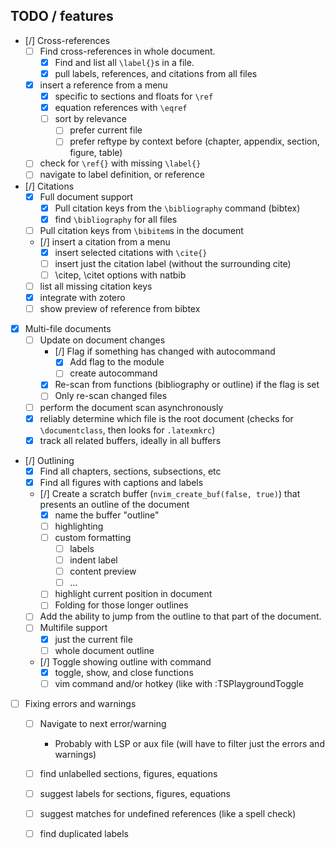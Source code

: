 ## TODO / features

- [/] Cross-references
    - [ ] Find cross-references in whole document.
        - [x] Find and list all `\label{}`s in a file.
        - [x] pull labels, references, and citations from all files
    - [x] insert a reference from a menu 
        - [x] specific to sections and floats for `\ref`
        - [x] equation references with `\eqref`
        - [ ] sort by relevance
            - [ ] prefer current file
            - [ ] prefer reftype by context before (chapter, appendix, section, figure, table)
    - [ ] check for `\ref{}` with missing `\label{}`
    - [ ] navigate to label definition, or reference
- [/] Citations
    - [x] Full document support
        - [x] Pull citation keys from the `\bibliography` command (bibtex)
        - [x] find `\bibliography` for all files
    - [ ] Pull citation keys from `\bibitem`s in the document
    - [/] insert a citation from a menu
        - [x] insert selected citations with `\cite{}`
        - [ ] insert just the citation label (without the surrounding cite)
        - [ ] \citep, \citet options with natbib
    - [ ] list all missing citation keys
    - [x] integrate with zotero
    - [ ] show preview of reference from bibtex
- [x] Multi-file documents
    - [ ] Update on document changes
        - [/] Flag if something has changed with autocommand
            - [x] Add flag to the module
            - [ ] create autocommand
        - [x] Re-scan from functions (bibliography or outline) if the flag  is set
        - [ ] Only re-scan changed files
    - [ ] perform the document scan asynchronously
    - [x] reliably determine which file is the root document
          (checks for `\documentclass`, then looks for `.latexmkrc`)
    - [x] track all related buffers, ideally in all buffers
- [/] Outlining
    - [x] Find all chapters, sections, subsections, etc
    - [x] Find all figures with captions and labels
    - [/] Create a scratch buffer (`nvim_create_buf(false, true)`) that presents an outline of the document
        - [x] name the buffer "outline"
        - [ ] highlighting
        - [ ] custom formatting 
            - [ ] labels
            - [ ] indent label
            - [ ] content preview
            - [ ] ...
        - [ ] highlight current position in document
        - [ ] Folding for those longer outlines
    - [ ] Add the ability to jump from the outline to that part of the document.
    - [ ] Multifile support
        - [x] just the current file
        - [ ] whole document outline
    - [/] Toggle showing outline with command
        - [x] toggle, show, and close functions
        - [ ] vim command and/or hotkey (like with :TSPlaygroundToggle
- [ ] Fixing errors and warnings
    - [ ] Navigate to next error/warning
        - Probably with LSP or aux file (will have to filter just the errors and warnings)
    - [ ] find unlabelled sections, figures, equations
    - [ ] suggest labels for sections, figures, equations
    - [ ] suggest matches for undefined references (like a spell check)
    - [ ] find duplicated labels

